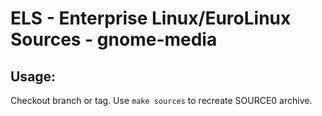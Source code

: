 # ELS - Enterprise Linux/EuroLinux Sources - gnome-media
 
## Usage:
  Checkout branch or tag. Use `make sources` to recreate  SOURCE0 archive.
